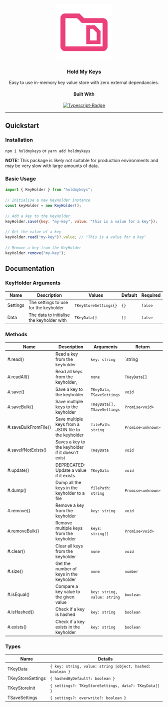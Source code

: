 <div align="center">

<img src = ".assets/logo.png" alt="Project logo" height="180"/>

### Hold My Keys
Easy to use in-memory key value store with zero external dependancies.

#### Built With

[![Typescript-Badge](https://img.shields.io/badge/Typescript-3178c6?style=for-the-badge&logo=typescript&logoColor=black)](https://javascript.com)

</div>

---

## Quickstart

### Installation

`npm i holdmykeys` or `yarn add holdmykeys`

**NOTE:** This package is likely not suitable for production environments and may be very slow with large amounts of data.

### Basic Usage
```javascript
import { KeyHolder } from "holdmykeys";

// Initialise a new KeyHolder instance
const keyHolder = new KeyHolder();

// Add a key to the KeyHolder
keyHolder.save({key: "my-key", value: "This is a value for a key"});

// Get the value of a key
keyHolder.read("my-key")?.value; // "This is a value for a key"

// Remove a key from the KeyHolder
keyHolder.remove("my-key");

```

## Documentation

### KeyHolder Arguments
| Name     | Description                               | Values                | Default | Required |
|----------|-------------------------------------------|-----------------------|---------|----------|
| Settings | The settings to use for the keyholder     | `TKeyStoreSettings{}` | `{}`    | `false`  |
| Data     | The data to initialise the keyholder with | `TKeyData[] `         | `[]`    | `false`  |

### Methods

| Name                 | Description                                          | Arguments                                               | Return             |
|----------------------|------------------------------------------------------|---------------------------------------------------------|--------------------|
| #.read()             | Read a key from the keyholder                        | `key: string`                                           | `string | null`    |
| #.readAll()          | Read all keys from the keyholder,                    | `none`                                                  | `TKeyData[]`       |
| #.save()             | Save a key to the keyholder                          | `TKeyData, TSaveSettings`                               | `void`             |
| #.saveBulk()         | Save multiple keys to the keyholder                  | `TKeyData[], TSaveSettings`                             | `Promise<void>`    |
| #.saveBulkFromFile() | Save multiple keys from a JSON file to the keyholder | `filePath: string`                                      | `Promise<unknown>` |
| #.saveIfNotExists()  | Saves a key to the keyholder if it doesn't exist     | `TKeyData`                                              | `void`             |
| #.update()           | DEPRECATED: Update a value if it exists              | `TKeyData`                                              | `void`             |
| #.dump()             | Dump all the keys in the keyholder to a file         | `filePath: string`                                      | `Promise<unknown>` |
| #.remove()           | Remove a key from the keyholder                      | `key: string`                                           | `void`             |
| #.removeBulk()       | Remove multiple keys from the keyholder              | `keys: string[]`                                        | `Promise<void>`    |
| #.clear()            | Clear all keys from the keyholder                    | `none`                                                  | `void`             |
| #.size()             | Get the number of keys in the keyholder              | `none`                                                  | `number`           |
| #.isEqual()          | Compare a key value to the given value               | `key: string, value: string`                            | `boolean`          |
| #.isHashed()         | Check if a key is hashed                             | `key: string`                                           | `boolean`          |
| #.exists()           | Check if a key exists in the keyholder               | `key: string`                                           | `boolean`          |

### Types
| Name              | Details                                                    |
|-------------------|------------------------------------------------------------|
| TKeyData          | `{ key: string, value: string \|object, hashed: boolean }` |
| TKeyStoreSettings | `{ hashedByDefault?: boolean }`                            |
| TKeyStoreInit     | `{ settings?: TKeyStoreSettings, data?: TKeyData[] }`      |
| TSaveSettings     | `{ settings?: overwrite?: boolean }`                       |